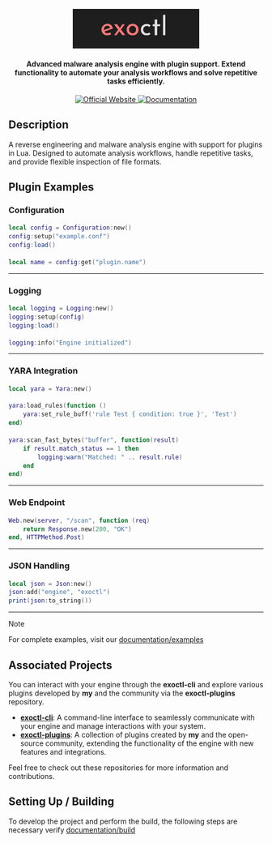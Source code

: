 <p align="center"><img src="assets/banner.png" width=250 alt="exoctl Engine Banner"></p>

<h4 align="center">Advanced malware analysis engine with plugin support. Extend functionality to automate your analysis workflows and solve repetitive tasks efficiently.</h4>

<p align="center">
  <a href="https://maldec.io">
    <img src="https://img.shields.io/badge/Website-Live-green?style=for-the-badge&logo=google-chrome" alt="Official Website">
  </a>
  <a href="https://maldecs-organization.gitbook.io/maldeclabs-docs">
    <img src="https://img.shields.io/badge/Documentation-Read-blue?style=for-the-badge&logo=gitbook" alt="Documentation">
  </a>
</p>


## Description

A reverse engineering and malware analysis engine with support for plugins in Lua. Designed to automate analysis workflows, handle repetitive tasks, and provide flexible inspection of file formats.

## Plugin Examples

### Configuration

```lua
local config = Configuration:new()
config:setup("example.conf")
config:load()

local name = config:get("plugin.name")
```

---

### Logging

```lua
local logging = Logging:new()
logging:setup(config)
logging:load()

logging:info("Engine initialized")
```

---

### YARA Integration

```lua
local yara = Yara:new()

yara:load_rules(function ()
    yara:set_rule_buff('rule Test { condition: true }', 'Test')
end)

yara:scan_fast_bytes("buffer", function(result)
    if result.match_status == 1 then
        logging:warn("Matched: " .. result.rule)
    end
end)
```

---

### Web Endpoint

```lua
Web.new(server, "/scan", function (req)
    return Response.new(200, "OK")
end, HTTPMethod.Post)
```

---

### JSON Handling

```lua
local json = Json:new()
json:add("engine", "exoctl")
print(json:to_string())
```

---

> [!NOTE]  
> For complete examples, visit our [documentation/examples](https://maldecs-organization.gitbook.io/maldeclabs-docs/developer-guide/plugins-lua/examples)

## Associated Projects

You can interact with your engine through the **exoctl-cli** and explore various plugins developed by **my** and the community via the **exoctl-plugins** repository.

- **[exoctl-cli](https://github.com/exoctl/exoctl-cli)**: A command-line interface to seamlessly communicate with your engine and manage interactions with your system.
- **[exoctl-plugins](https://github.com/exoctl/exoctl-plugins)**: A collection of plugins created by **my** and the open-source community, extending the functionality of the engine with new features and integrations.

Feel free to check out these repositories for more information and contributions.

## Setting Up / Building

To develop the project and perform the build, the following steps are necessary verify [documentation/build](https://maldecs-organization.gitbook.io/maldeclabs-docs/getting-started/build)